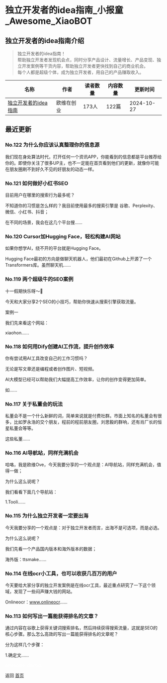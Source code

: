 # 独立开发者的idea指南_小报童_Awesome_XiaoBOT

## 独立开发者的idea指南介绍
> 独立开发者的idea指南！    
帮助独立开发者发现机会点，同时分享产品设计、流量增长、产品变现、独立开发案例等干货内容，帮助独立开发者更快找到自己的商业机会。    
每个人都是超级个体，成为独立开发者，用自己的产品赚取收入。  
  


|名称|作者|读者数量|内容数量|更新时间|
|---|---|---|---|---|
|[独立开发者的idea指南](https://xiaobot.net/p/Ove2022?refer=9c3f1c95-a052-465a-9902-f6d75080262a)|欧维在创业|173人|122篇|2024-10-27|

## 最近更新
### No.122 为什么你应该认真整理你的信息源

我们现在身处算法时代，打开任何一个资讯APP，你能看到的信息都是平台推荐给你的。即使你关注了很多UP主，也不一定能在首页看到他们的更新，就像你可能在朋友圈刷不到好久不见的好朋友的动态一样。

### No.121 如何做好小红书SEO

目前用户在哪里的搜索行为最多呢？

不知道你的习惯是怎么样的？我目前使用最多的搜索引擎是 谷歌、Perplexity、微信、小红书、抖音；

在不同的场景，我会在这几个平台搜......

### No.120 Cursor加Hugging Face，轻松构建AI网站

如果你想学AI，绕不开的平台就是Hugging Face。

Hugging Face最初的方向是做聊天机器人，他们最初在Github上开源了一个Transformers库。虽然聊天机......

### No.119 两个超级牛的SEO案例

十一假期快乐呀～🎉

今天和大家分享2个SEO的小技巧，帮助你快速从搜索引擎获取流量。

案例一

我们先来看这个网站：

xiaohon......

### No.118 如何用Dify创建AI工作流，提升创作效率

你有尝试用AI工具改变自己的工作习惯吗？

无论是写文章还是编程或者创作图片、短视频。

AI大模型已经可以帮助我们大幅提高工作效率，让你的创作变得更加简单。

如......

### No.117 关于私董会的玩法

私董会不是一个什么新鲜的词，简单来说就是付费社群。市面上知名的私董会有很多，比如罗永浩的交个朋友，程前的程前朋友圈，刘思毅的群响，还有肖厂长的恒星私董会等等。

这些私董......

### No.116 AI导航站，同样充满机会

哈咯，我是欧维Ove，今天我要分享的一个观点是：AI导航站，同样充满机会，值得一做；

为什么这么说呢？

我们看看下面几个导航站：

1.Tooli......

### No.115 为什么独立开发者一定要出海

今天我要分享的一个观点是：对于独立开发者而言，出海不是可选项，而是必选。

为什么这么说呢？

我们先看一个产品国内版本和海外版本的数据；

海外版：ttsmake......

### No.114 在线ocr小工具，也可以收获几百万的用户

今天要给大家分享的独立开发案例是在线ocr工具，最近重点研究了一下这个领域，发现了一些闷声赚大钱的网站。

Onlineocr：www.onlineocr......

### No.113 如何写出一篇能获得排名的文章？

通过内容在谷歌上获得关键词搜索排名，然后持续获得搜索流量，这就是SEO的核心步骤。那么怎么高效的写出一篇能获得排名的文章呢？

分为这样几个步骤：

1.确定文......


<a href="https://github.com/Reno9527/awesome-xiaobot" style="color: white; text-decoration: none;">awesome-xiaobot</a>

返回 [首页](../README.md)
